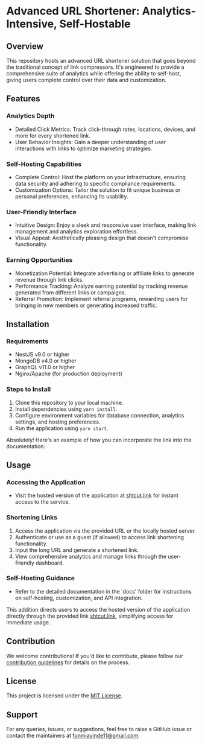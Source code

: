 # Advanced URL Shortener: Analytics-Intensive, Self-Hostable

## Overview

This repository hosts an advanced URL shortener solution that goes beyond the traditional concept of link compressors. It's engineered to provide a comprehensive suite of analytics while offering the ability to self-host, giving users complete control over their data and customization.

## Features

### Analytics Depth
- Detailed Click Metrics: Track click-through rates, locations, devices, and more for every shortened link.
- User Behavior Insights: Gain a deeper understanding of user interactions with links to optimize marketing strategies.

### Self-Hosting Capabilities
- Complete Control: Host the platform on your infrastructure, ensuring data security and adhering to specific compliance requirements.
- Customization Options: Tailor the solution to fit unique business or personal preferences, enhancing its usability.

### User-Friendly Interface
- Intuitive Design: Enjoy a sleek and responsive user interface, making link management and analytics exploration effortless.
- Visual Appeal: Aesthetically pleasing design that doesn't compromise functionality.

### Earning Opportunities
- Monetization Potential: Integrate advertising or affiliate links to generate revenue through link clicks.
- Performance Tracking: Analyze earning potential by tracking revenue generated from different links or campaigns.
- Referral Promotion: Implement referral programs, rewarding users for bringing in new members or generating increased traffic.

## Installation

### Requirements
- NestJS v9.0 or higher
- MongoDB v4.0 or higher
- GraphQL v11.0 or higher
- Nginx/Apache (for production deployment)

### Steps to Install
1. Clone this repository to your local machine.
2. Install dependencies using `yarn install`.
3. Configure environment variables for database connection, analytics settings, and hosting preferences.
4. Run the application using `yarn start`.

Absolutely! Here's an example of how you can incorporate the link into the documentation:

## Usage

### Accessing the Application
- Visit the hosted version of the application at [shtcut.link](https://shtcut.link/) for instant access to the service.

### Shortening Links
1. Access the application via the provided URL or the locally hosted server.
2. Authenticate or use as a guest (if allowed) to access link shortening functionality.
3. Input the long URL and generate a shortened link.
4. View comprehensive analytics and manage links through the user-friendly dashboard.

### Self-Hosting Guidance
- Refer to the detailed documentation in the 'docs' folder for instructions on self-hosting, customization, and API integration.

This addition directs users to access the hosted version of the application directly through the provided link [shtcut.link](https://shtcut.link/), simplifying access for immediate usage.
## Contribution

We welcome contributions! If you'd like to contribute, please follow our [contribution guidelines](CONTRIBUTING.md) for details on the process.

## License

This project is licensed under the [MIT License](https://github.com/funmiayinde/shtcut-backend/blob/main/LICENSE).

## Support

For any queries, issues, or suggestions, feel free to raise a GitHub issue or contact the maintainers at [funmiayinde11@gmail.com](mailto:funmiayinde11@gmail.com).
